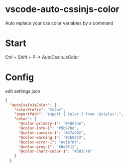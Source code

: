 # vscode-auto-cssinjs-color

Auto replace your css color variables by a command

# Start

Ctrl + Shift + P -> AutoCssInJsColor

# Config

edit settings.json

```json
{
  "autoCssInJsColor": {
    "colorPrefix": "Color",
    "importPath": "import { Color } from '@styles';",
    "color": {
      "@color-primary-1": "#4d67be",
      "@color-info-1": "#5b97bd",
      "@color-success-1": "#47a992",
      "@color-warning-1": "#cb9433",
      "@color-error-1": "#e16f64",
      "@color-grey-1": "#0d0f12",
      "@color-chart-color-1": "#303c46"
    }
  }
```
